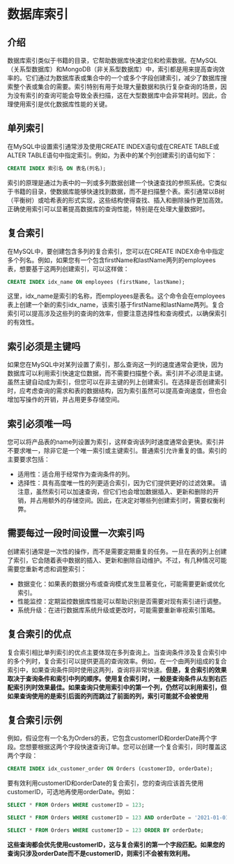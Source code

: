# 数据库索引

## 介绍

数据库索引类似于书籍的目录，它帮助数据库快速定位和检索数据。在MySQL（关系型数据库）和MongoDB（非关系型数据库）中，索引都是用来提高查询效率的。它们通过为数据库表或集合中的一个或多个字段创建索引，减少了数据库搜索整个表或集合的需要。索引特别有用于处理大量数据和执行复杂查询的场景，因为没有索引的查询可能会导致全表扫描，这在大型数据库中会非常耗时。因此，合理使用索引是优化数据库性能的关键。

## 单列索引

在MySQL中设置索引通常涉及使用CREATE INDEX语句或在CREATE TABLE或ALTER TABLE语句中指定索引。例如，为表中的某个列创建索引的语句如下：
```sql
CREATE INDEX 索引名 ON 表名(列名);
```
索引的原理是通过为表中的一列或多列数据创建一个快速查找的参照系统。它类似于书籍的目录，使数据库能够快速找到数据，而不是扫描整个表。索引通常以B树（平衡树）或哈希表的形式实现，这些结构使得查找、插入和删除操作更加高效。正确使用索引可以显著提高数据库的查询性能，特别是在处理大量数据时。

## 复合索引
在MySQL中，要创建包含多列的复合索引，您可以在CREATE INDEX命令中指定多个列名。例如，如果您有一个包含firstName和lastName两列的employees表，想要基于这两列创建索引，可以这样做：
```sql
CREATE INDEX idx_name ON employees (firstName, lastName);
```
这里，idx_name是索引的名称，而employees是表名。这个命令会在employees表上创建一个新的索引idx_name，该索引基于firstName和lastName两列。复合索引可以提高涉及这些列的查询的效率，但要注意选择性和查询模式，以确保索引的有效性。

## 索引必须是主键吗

如果您在MySQL中对某列设置了索引，那么查询这一列的速度通常会更快，因为数据库可以利用索引快速定位数据，而不需要扫描整个表。索引并不必须是主键。虽然主键自动成为索引，但您可以在非主键的列上创建索引。在选择是否创建索引时，应考虑查询的需求和表的数据结构，因为索引虽然可以提高查询速度，但也会增加写操作的开销，并占用更多存储空间。

## 索引必须唯一吗

您可以将产品表的name列设置为索引，这样查询该列时速度通常会更快。索引并不要求唯一，除非它是一个唯一索引或主键索引。普通索引允许重复的值。索引的主要要求包括：
- 适用性：适合用于经常作为查询条件的列。
- 选择性：具有高度唯一性的列更适合索引，因为它们提供更好的过滤效果。
请注意，虽然索引可以加速查询，但它们也会增加数据插入、更新和删除的开销，并占用额外的存储空间。因此，在决定对哪些列创建索引时，需要权衡利弊。

## 需要每过一段时间设置一次索引吗

创建索引通常是一次性的操作，而不是需要定期重复的任务。一旦在表的列上创建了索引，它会随着表中数据的插入、更新和删除自动维护。不过，有几种情况可能需要您重新考虑和调整索引：

- 数据变化：如果表的数据分布或查询模式发生显著变化，可能需要更新或优化索引。
- 性能监控：定期监控数据库性能可以帮助识别是否需要对现有索引进行调整。
- 系统升级：在进行数据库系统升级或更改时，可能需要重新审视索引策略。

## 复合索引的优点

复合索引相比单列索引的优点主要体现在多列查询上。当查询条件涉及复合索引中的多个列时，复合索引可以提供更高的查询效率。例如，在一个由两列组成的复合索引中，如果查询条件同时使用这两列，查询将非常快速。**但是，复合索引的效果取决于查询条件和索引中列的顺序。使用复合索引时，一般是查询条件从左到右匹配索引列时效果最佳。如果查询只使用索引中的第一个列，仍然可以利用索引，但如果查询使用的是索引后面的列而跳过了前面的列，索引可能就不会被使用**

## 复合索引示例

例如，假设您有一个名为Orders的表，它包含customerID和orderDate两个字段。您想要根据这两个字段快速查询订单。您可以创建一个复合索引，同时覆盖这两个字段：

```sql
CREATE INDEX idx_customer_order ON Orders (customerID, orderDate);
```

要有效利用customerID和orderDate的复合索引，您的查询应该首先使用customerID，可选地再使用orderDate。例如：

```sql
SELECT * FROM Orders WHERE customerID = 123;

SELECT * FROM Orders WHERE customerID = 123 AND orderDate = '2021-01-01';

SELECT * FROM Orders WHERE customerID = 123 ORDER BY orderDate;
```

**这些查询都会优先使用customerID，这与复合索引的第一个字段匹配。如果您的查询只涉及orderDate而不是customerID，则索引不会被有效利用。**